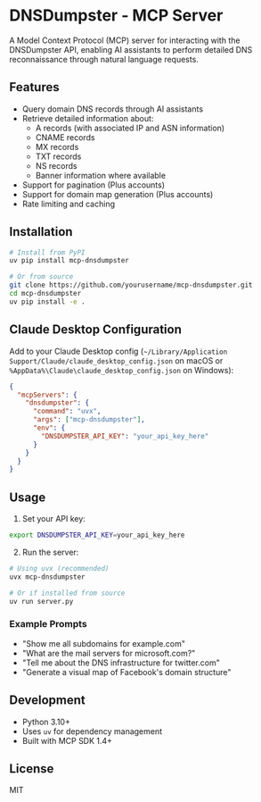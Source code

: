 # DNSDumpster - MCP Server

A Model Context Protocol (MCP) server for interacting with the DNSDumpster API, enabling AI assistants to perform detailed DNS reconnaissance through natural language requests.

## Features

- Query domain DNS records through AI assistants
- Retrieve detailed information about:
  - A records (with associated IP and ASN information)
  - CNAME records
  - MX records
  - TXT records
  - NS records
  - Banner information where available
- Support for pagination (Plus accounts)
- Support for domain map generation (Plus accounts)
- Rate limiting and caching

## Installation

```bash
# Install from PyPI
uv pip install mcp-dnsdumpster

# Or from source
git clone https://github.com/yourusername/mcp-dnsdumpster.git
cd mcp-dnsdumpster
uv pip install -e .
```

## Claude Desktop Configuration

Add to your Claude Desktop config (`~/Library/Application Support/Claude/claude_desktop_config.json` on macOS or `%AppData%\Claude\claude_desktop_config.json` on Windows):

```json
{
  "mcpServers": {
    "dnsdumpster": {
      "command": "uvx",
      "args": ["mcp-dnsdumpster"],
      "env": {
        "DNSDUMPSTER_API_KEY": "your_api_key_here"
      }
    }
  }
}
```

## Usage

1. Set your API key:
```bash
export DNSDUMPSTER_API_KEY=your_api_key_here
```

2. Run the server:
```bash
# Using uvx (recommended)
uvx mcp-dnsdumpster

# Or if installed from source
uv run server.py
```

### Example Prompts

- "Show me all subdomains for example.com"
- "What are the mail servers for microsoft.com?"
- "Tell me about the DNS infrastructure for twitter.com"
- "Generate a visual map of Facebook's domain structure"

## Development

- Python 3.10+
- Uses `uv` for dependency management
- Built with MCP SDK 1.4+

## License

MIT
